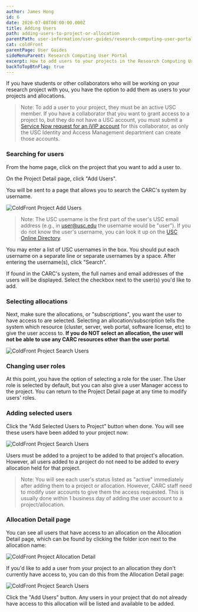 ```yaml
---
author: James Hong
id: 6
date: 2020-07-08T00:00:00.000Z
title: Adding Users
path: adding-users-to-project-or-allocation
parentPath: user-information/user-guides/research-computing-user-portal
cat: coldFront
parentPage: User Guides
sideMenuParent: Research Computing User Portal
excerpt: How to add users to your projects in the Research Computing User Portal.
backToTopBtnFlag: true
---
```


If you have students or other collaborators who will be working on your research project with you, you have the option to add them as users to your projects and allocations.

> Note:  To add a user to your project, they must be an active USC member.  If you have a collaborator that you want to grant access to a project to, but they do not have a USC account, you must submit a [Service Now request for an iVIP account](https://itservices.usc.edu/iam/ivip/) for this collaborator, as only the USC Identity and Access Management department can create those accounts.

### Searching for users
From the home page, click on the project that you want to add a user to.

On the Project Detail page, click "Add Users".

You will be sent to a page that allows you to search the CARC's system by username.

![ColdFront Project Add Users](/images/coldfront_project_addusers.png)

> Note: The USC username is the first part of the user's USC email address (e.g., in user@usc.edu the username would be "user").  If you do not know the user's username, you can look it up on the [USC Online Directory](https://uscdirectory.usc.edu/).

You may enter a list of USC usernames in the box.  You should put each username on a separate line or separate usernames by a space. After entering the username(s), click "Search".

If found in the CARC's system, the full names and email addresses of the users will be displayed.  Select the checkbox next to the user(s) you'd like to add.  

### Selecting allocations

Next, make sure the allocations, or "subscriptions", you want the user to have access to are selected.  Selecting an allocation/subscription tells the system which resource (cluster, server, web portal, software license, etc) to give the user access to.  **If you do NOT select an allocation, the user will not be able to use any CARC resources other than the user portal**.

![ColdFront Project Search Users](/images/coldfront_project_addusers_search.png)

### Changing user roles

At this point, you have the option of selecting a role for the user. The User role is selected by default, but you can also give a user Manager access to the project.  You can return to the Project Detail page at any time to modify users' roles.

### Adding selected users
Click the "Add Selected Users to Project" button when done.  You will see these users have been added to your project now:  

![ColdFront Project Search Users](/images/coldfront_project_overview.png)

Users must be added to a project to be added to that project's allocation.  However, all users added to a project do not need to be added to every allocation held for that project.

> Note:  You will see each user's status listed as "active" immediately after adding them to a project or allocation. However, CARC staff need to modify user accounts to give them the access requested.  This is usually done within 1 business day of adding the user account to a project/allocation.  

### Allocation Detail page

You can see all users that have access to an allocation on the Allocation Detail page, which can be found by clicking the folder icon next to the allocation name:  

![ColdFront Project Allocation Detail](/images/coldfront_allocationdetail.png)

If you'd like to add a user from your project to an allocation they don't currently have access to, you can do this from the Allocation Detail page:

![ColdFront Project Search Users](/images/coldfront_allocationdetail.png)


Click the "Add Users" button.  Any users in your project that do not already have access to this allocation will be listed and available to be added.
